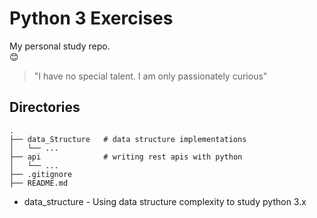 # Python 3 Exercises 
My personal study repo.  
:blush:

> "I have no special talent. I am only passionately curious" 

## Directories

    .
    ├── data_Structure   # data structure implementations
    │   └── ...
    ├── api              # writing rest apis with python
    │   └── ...
    ├── .gitignore
    ├── README.md

* data_structure - Using data structure complexity to study python 3.x